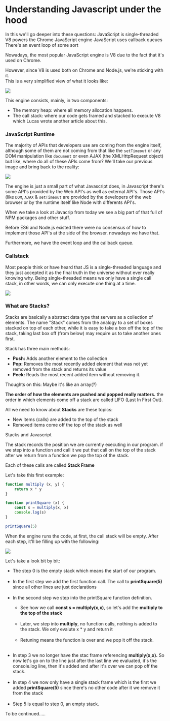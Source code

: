 # Understanding Javascript under the hood

In this we'll go deeper into these questions:
JavaScript is single-threaded
V8 powers the Chrome JavaScript engine
JavaScript uses callback queues
There's an event loop of some sort

Nowadays, the most popular JavaScript engine is V8 due to the fact that it's used on Chrome.

However, since V8 is used both on Chrome and Node.js, we're sticking with it.<br> This is a very simplified view of what it looks like:

<img src="https://res.cloudinary.com/practicaldev/image/fetch/s--M1-XdaOR--/c_limit%2Cf_auto%2Cfl_progressive%2Cq_auto%2Cw_880/https://github.com/khaosdoctor/my-notes/raw/master/node/assets/v8-simplified.png"/>

This engine consists, mainly, in two components:

<ul>
<li>The memory heap: where all memory allocation happens.</li>
<li>The call stack: where our code gets framed and stacked to execute V8
which Lucas wrote another article about this.</li>
</ul>

### JavaScript Runtime
The majority of APIs that developers use are coming from the engine itself, although some of them are not coming from that like the `setTimeout` or any DOM manipulation like `document` or even AJAX (the XMLHttpRequest object) but like, where do all of these APIs come from? We'll take our previous image and bring back to the reality:

<img src="https://res.cloudinary.com/practicaldev/image/fetch/s--eVmWSWwq--/c_limit%2Cf_auto%2Cfl_progressive%2Cq_auto%2Cw_880/https://github.com/khaosdoctor/my-notes/raw/master/node/assets/v8-real.png"/>

The engine is just a small part of what Javascript does, in Javascript there's some API's provided by the Web API's as well as external API's. Those API's (like `DOM`, `AJAX` & `setTimeout` are provided by the developers of the web browser or by the runtime itself like Node with differents API's.

When we take a look at Javacrip from today we see a big part of that full of NPM packages and other stuff.

Before ES6 and Node.js existed there were no consensus of how to implement those API's at the side of the browser. nowadays we have that.

Furthermore, we have the event loop and the callback queue.


### Callstack

Most people think or have heard that JS is a single-threaded language and they just accepted it as the final truth in the universe without ever really knowing why. Being single-threaded means we only have a single call stack, in other words, we can only execute one thing at a time.

<img src="https://res.cloudinary.com/practicaldev/image/fetch/s--nTa40azM--/c_limit%2Cf_auto%2Cfl_progressive%2Cq_auto%2Cw_880/https://github.com/khaosdoctor/my-notes/raw/master/node/assets/call-stack.jpg"/>


### What are Stacks?

Stacks are basically a abstract data type that servers as a collection of elements. The name "Stack" comes from the analogy to a set of boxes stacked on top of each other, while it is easy to take a box off the top of the stack, taking last box off (from below) may require us to take another ones first.


Stack has three main methods:
<ul>
<li><b>Push:</b> Adds another element to the collection</li>
<li><b>Pop:</b> Removes the most recently added element that was not yet removed from the stack and returns its value</li>
  <li><b>Peek:</b> Reads the most recent added item without removing it.</li>
</ul>

Thoughts on this: Maybe it's like an array(?)

<b>The order of how the elements are pushed and popped really matters.</b> the order in which elements come off a stack are called LIFO (Last In First Out).


All we need to know about <b>Stacks</b> are these topics:
<ul>
  <li>New items (calls) are added to the top of the stack</li>
  <li>Removed items come off the top of the stack as well</li>
</ul>

Stacks and Javascript

The stack records the position we are currently executing in our program. if we step into a function and call it we put that call on the top of the stack after we return from a function we pop the top of the stack.

Each of these calls are called <b>Stack Frame</b>

Let's take this first example:

````javascript
function multiply (x, y) {
    return x * y
}

function printSquare (x) {
    const s = multiply(x, x)
    console.log(s)
}

printSquare(5)
```` 

When the engine runs the code, at first, the call stack will be empty. After each step, it'll be filling up with the following:

 <img src="https://res.cloudinary.com/practicaldev/image/fetch/s--9mCdpDuB--/c_limit%2Cf_auto%2Cfl_progressive%2Cq_auto%2Cw_880/https://github.com/khaosdoctor/my-notes/raw/master/node/assets/simple-callstack.png"/>
 
 
 Let's take a look bit by bit:
 <ul>
  <li>The step 0 is the empty stack which means the start of our program.</li>
    <br/>
  <li>In the first step we add the first function call. The call to <b>printSquare(5)</b> since all other lines are just declarations</li>
  <br/>
  <li>In the second step we step into the printSquare function definition.
    <div>
    <ul>
      <li> See how we call <b>const s = multiply(x,x)</b>, so let's add the <b>multiply to the top of the stack</b></li>
      <br/>
      <li>Later, we step into <b>multiply</b>, no function calls, nothing is added to the stack. We only evalute x * y and return it</li>
      <br/>
      <li>Retuning means the function is over and we pop it off the stack.</li>
    <ul>
      </div>
  </li>
  <br/>
  
  <li>In step 3 we no longer have the stac frame referencing <b>multiply(x,x).</b> So now let's go on to the line just after the last line we evaluated, it's the console.log line, then it's added and after it's over we can pop off the stack.</li>
      <br/>
      <li>In step 4 we now only have a single stack frame which is the first we added <b>printSquare(5)</b> since there's no other code after it we remove it from the stack</li>
      <br/>
      <li>Step 5 is equal to step 0, an empty stack.</li>
    
 </ul>
 
 
 
 

To be continued.....
